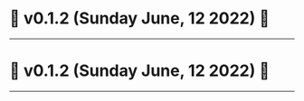 # 🚀 v0.1.2 (Sunday June, 12 2022) 🚀
--------------------------------------------------------------------------------
# 🚀 v0.1.2 (Sunday June, 12 2022) 🚀
--------------------------------------------------------------------------------
